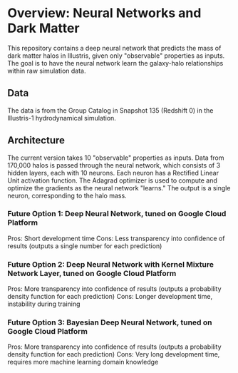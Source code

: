 
# Overview: Neural Networks and Dark Matter

This repository contains a deep neural network that predicts the mass
of dark matter halos in Illustris, given only "observable" properties as inputs.
The  goal is to have the neural network learn the galaxy-halo relationships within
raw simulation data.  

## Data
The data is from the Group Catalog in Snapshot 135 (Redshift 0) in the Illustris-1
hydrodynamical simulation.

## Architecture
The current version takes 10 "observable" properties as inputs. Data from 170,000
halos is passed through the neural network, which consists of 3 hidden layers, each
with 10 neurons. Each neuron has a Rectified Linear Unit activation function. The
Adagrad optimizer is used to compute and optimize the gradients as the neural
network "learns." The output is a single neuron, corresponding to the halo mass.



### Future Option 1: Deep Neural Network, tuned on Google Cloud Platform

Pros: Short development time
Cons: Less transparency into confidence of results (outputs a single number for each prediction)


### Future Option 2: Deep Neural Network with Kernel Mixture Network Layer, tuned on Google Cloud Platform

Pros: More transparency into confidence of results (outputs a probability density function for each prediction)
Cons: Longer development time, instability during training


### Future Option 3: Bayesian Deep Neural Network, tuned on Google Cloud Platform

Pros: More transparency into confidence of results (outputs a probability density function for each prediction)
Cons: Very long development time, requires more machine learning domain knowledge
